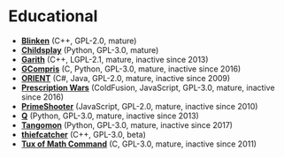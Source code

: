 [comment]: # (autogenerated content, do not edit)
# Educational

- **[Blinken](../blinken.md)** (C++, GPL-2.0, mature)
- **[Childsplay](../childsplay.md)** (Python, GPL-3.0, mature)
- **[Garith](../garith.md)** (C++, LGPL-2.1, mature, inactive since 2013)
- **[GCompris](../gcompris.md)** (C, Python, GPL-3.0, mature, inactive since 2016)
- **[ORIENT](../orient.md)** (C#, Java, GPL-2.0, mature, inactive since 2009)
- **[Prescription Wars](../prescription_wars.md)** (ColdFusion, JavaScript, GPL-3.0, mature, inactive since 2016)
- **[PrimeShooter](../primeshooter.md)** (JavaScript, GPL-2.0, mature, inactive since 2010)
- **[Q](../q.md)** (Python, GPL-3.0, mature, inactive since 2013)
- **[Tangomon](../tangomon.md)** (Python, GPL-3.0, mature, inactive since 2017)
- **[thiefcatcher](../thiefcatcher.md)** (C++, GPL-3.0, beta)
- **[Tux of Math Command](../tux_of_math_command.md)** (C, GPL-3.0, mature, inactive since 2011)